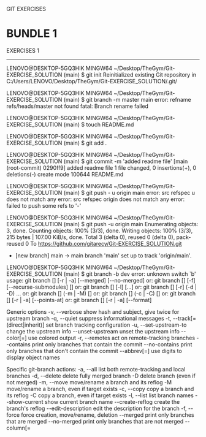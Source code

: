 GIT EXERCISES 

BUNDLE 1
=======
EXERCISES 1
***********
LENOVO@DESKTOP-5GQ3HIK MINGW64 ~/Desktop/TheGym/Git-EXERCISE_SOLUTION (main)
$ git init
Reinitialized existing Git repository in C:/Users/LENOVO/Desktop/TheGym/Git-EXERCISE_SOLUTION/.git/

LENOVO@DESKTOP-5GQ3HIK MINGW64 ~/Desktop/TheGym/Git-EXERCISE_SOLUTION (main)
$ git branch -m master main
error: refname refs/heads/master not found
fatal: Branch rename failed

LENOVO@DESKTOP-5GQ3HIK MINGW64 ~/Desktop/TheGym/Git-EXERCISE_SOLUTION (main)
$ touch README.md

LENOVO@DESKTOP-5GQ3HIK MINGW64 ~/Desktop/TheGym/Git-EXERCISE_SOLUTION (main)
$ git add .

LENOVO@DESKTOP-5GQ3HIK MINGW64 ~/Desktop/TheGym/Git-EXERCISE_SOLUTION (main)
$ git commit -m 'added readme file'
[main (root-commit) 0290ff9] added readme file
 1 file changed, 0 insertions(+), 0 deletions(-)
 create mode 100644 README.md

LENOVO@DESKTOP-5GQ3HIK MINGW64 ~/Desktop/TheGym/Git-EXERCISE_SOLUTION (main)
$ git push - u origin main
error: src refspec u does not match any
error: src refspec origin does not match any
error: failed to push some refs to '-'

LENOVO@DESKTOP-5GQ3HIK MINGW64 ~/Desktop/TheGym/Git-EXERCISE_SOLUTION (main)
$ git push -u origin main
Enumerating objects: 3, done.
Counting objects: 100% (3/3), done.
Writing objects: 100% (3/3), 215 bytes | 107.00 KiB/s, done.
Total 3 (delta 0), reused 0 (delta 0), pack-reused 0
To https://github.com/gitarecy/Git-EXERCISE_SOLUTION.git
 * [new branch]      main -> main
branch 'main' set up to track 'origin/main'.

LENOVO@DESKTOP-5GQ3HIK MINGW64 ~/Desktop/TheGym/Git-EXERCISE_SOLUTION (main)
$ git branch -b dev
error: unknown switch `b'
usage: git branch [<options>] [-r | -a] [--merged] [--no-merged]
   or: git branch [<options>] [-f] [--recurse-submodules] <branch-name> [<start-point>]
   or: git branch [<options>] [-l] [<pattern>...]
   or: git branch [<options>] [-r] (-d | -D) <branch-name>...
   or: git branch [<options>] (-m | -M) [<old-branch>] <new-branch>
   or: git branch [<options>] (-c | -C) [<old-branch>] <new-branch>
   or: git branch [<options>] [-r | -a] [--points-at]
   or: git branch [<options>] [-r | -a] [--format]

Generic options
    -v, --verbose         show hash and subject, give twice for upstream branch
    -q, --quiet           suppress informational messages
    -t, --track[=(direct|inherit)]
                          set branch tracking configuration
    -u, --set-upstream-to <upstream>
                          change the upstream info
    --unset-upstream      unset the upstream info
    --color[=<when>]      use colored output
    -r, --remotes         act on remote-tracking branches
    --contains <commit>   print only branches that contain the commit
    --no-contains <commit>
                          print only branches that don't contain the commit
    --abbrev[=<n>]        use <n> digits to display object names

Specific git-branch actions:
    -a, --all             list both remote-tracking and local branches
    -d, --delete          delete fully merged branch
    -D                    delete branch (even if not merged)
    -m, --move            move/rename a branch and its reflog
    -M                    move/rename a branch, even if target exists
    -c, --copy            copy a branch and its reflog
    -C                    copy a branch, even if target exists
    -l, --list            list branch names
    --show-current        show current branch name
    --create-reflog       create the branch's reflog
    --edit-description    edit the description for the branch
    -f, --force           force creation, move/rename, deletion
    --merged <commit>     print only branches that are merged
    --no-merged <commit>  print only branches that are not merged
    --column[=<style>]    list branches in columns
    --sort <key>          field name to sort on
    --points-at <object>  print only branches of the object
    -i, --ignore-case     sorting and filtering are case insensitive
    --recurse-submodules  recurse through submodules
    --format <format>     format to use for the output


LENOVO@DESKTOP-5GQ3HIK MINGW64 ~/Desktop/TheGym/Git-EXERCISE_SOLUTION (main)
$ git branch dev

LENOVO@DESKTOP-5GQ3HIK MINGW64 ~/Desktop/TheGym/Git-EXERCISE_SOLUTION (main)
$ git checkout dev
Switched to branch 'dev'

LENOVO@DESKTOP-5GQ3HIK MINGW64 ~/Desktop/TheGym/Git-EXERCISE_SOLUTION (dev)
$ git checkout -b test
Switched to a new branch 'test'

LENOVO@DESKTOP-5GQ3HIK MINGW64 ~/Desktop/TheGym/Git-EXERCISE_SOLUTION (test)
$ touch text.txt

LENOVO@DESKTOP-5GQ3HIK MINGW64 ~/Desktop/TheGym/Git-EXERCISE_SOLUTION (test)
$ git checkout dev
Switched to branch 'dev'

LENOVO@DESKTOP-5GQ3HIK MINGW64 ~/Desktop/TheGym/Git-EXERCISE_SOLUTION (dev)
$ git branch -d test
Deleted branch test (was 0290ff9).

LENOVO@DESKTOP-5GQ3HIK MINGW64 ~/Desktop/TheGym/Git-EXERCISE_SOLUTION (dev)
$
